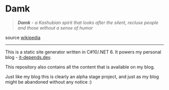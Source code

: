 ﻿# Damk

>***Damk** - a Kashubian spirit that looks after the silent, recluse people and those without a sense of humor*
> 
source [wikipedia](https://pl.wikipedia.org/wiki/Damk)

---
This is a static site generator written in C#10/.NET 6. It powers my personal blog - [it-depends.dev](https://it-depends.dev).

This repository also contains all the content that is available on my blog.

Just like my blog this is clearly an alpha stage project, and just as my blog might be abandoned without any notice :)
